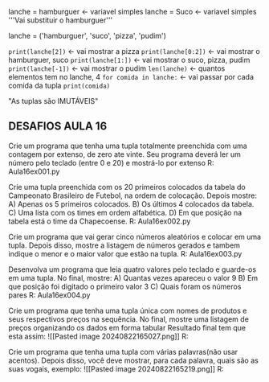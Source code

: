 
lanche = hamburguer <- variavel simples
lanche = Suco             <- variavel simples
'''Vai substituir o hamburguer'''

lanche = ('hamburguer', 'suco', 'pizza', 'pudim')

`print(lanche[2])` <- vai mostrar a pizza
`print(lanche[0:2])` <- vai mostrar o hamburguer, suco
`print(lanche[1:])` <- vai mostrar o suco, pizza, pudim
`print(lanche[-1])` <- vai mostrar o pudim
`len(lanche)` <- quantos elementos tem no lanche, 4
`for comida in lanche:` <- vai passar por cada comida da tupla
	`print(comida)`

"As tuplas são IMUTÁVEIS"

DESAFIOS AULA 16
--------------------------------------------

Crie um programa que tenha uma tupla totalmente preenchida com uma contagem por extenso, de zero ate vinte.
Seu programa deverá ler um número pelo teclado (entre 0 e 20) e mostrá-lo por extenso
R: Aula16ex001.py

Crie uma tupla preenchida com os 20 primeiros colocados da tabela do Campeonato Brasileiro de Futebol, na ordem de colocação. Depois mostre:
A) Apenas os 5 primeiros colocados.
B) Os últimos 4 colocados da tabela.
C) Uma lista com os times em ordem alfabética.
D) Em que posição na tabela está o time da Chapecoense.
R: Aula16ex002.py

Crie um programa que vai gerar cinco números aleatórios e colocar em uma tupla.
Depois disso, mostre a listagem de números gerados e tambem indique o menor e o maior valor que estão na tupla.
R: Aula16ex003.py

Desenvolva um programa que leia quatro valores pelo teclado e guarde-os em uma tupla. No final, mostre:
A) Quantas vezes apareceu o valor 9
B) Em que posição foi digitado o primeiro valor 3
C) Quais foram os números pares
R: Aula16ex004.py

Crie um programa que tenha uma tupla única com nomes de produtos e seus respectivos preços na sequência.
No final, mostre uma listagem de preços organizando os dados em forma tabular
Resultado final tem que esta assim:
![[Pasted image 20240822165027.png]]
R:

Crie um programa que tenha uma tupla com várias palavras(não usar acentos). Depois disso, você deve mostrar, para cada palavra, quais são as suas vogais, exemplo:
![[Pasted image 20240822165219.png]]
R: